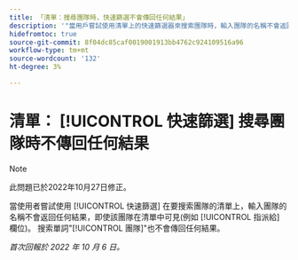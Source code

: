 ```yaml
---
title: 「清單：搜尋團隊時，快速篩選不會傳回任何結果」
description: '"當用戶嘗試使用清單上的快速篩選器來搜索團隊時，輸入團隊的名稱不會返回任何結果，即使該團隊在清單中可見（例如在「已分配給」欄位中）。 搜索單片語也不會返回任何結果。」'
hidefromtoc: true
source-git-commit: 8f04dc85caf0019001913bb4762c924109516a96
workflow-type: tm+mt
source-wordcount: '132'
ht-degree: 3%

---
```



# 清單： [!UICONTROL 快速篩選] 搜尋團隊時不傳回任何結果

>[!NOTE]
>
>此問題已於2022年10月27日修正。

當使用者嘗試使用 [!UICONTROL 快速篩選] 在要搜索團隊的清單上，輸入團隊的名稱不會返回任何結果，即使該團隊在清單中可見(例如 [!UICONTROL 指派給] 欄位)。 搜索單詞&quot;[!UICONTROL 團隊]&quot;也不會傳回任何結果。

_首次回報於 2022 年 10 月 6 日。_


